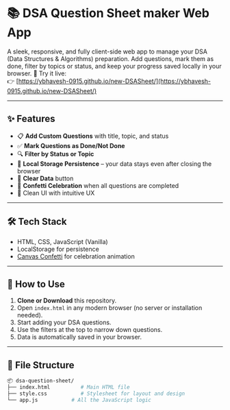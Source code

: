 # 📚 DSA Question Sheet maker Web App

A sleek, responsive, and fully client-side web app to manage your DSA (Data Structures & Algorithms) preparation. Add questions, mark them as done, filter by topics or status, and keep your progress saved locally in your browser.
🎯 Try it live:  
👉 [https://ybhavesh-0915.github.io/new-DSASheet/](https://ybhavesh-0915.github.io/new-DSASheet/)

---

## ✨ Features

- 📋 **Add Custom Questions** with title, topic, and status
- ✅ **Mark Questions as Done/Not Done**
- 🔍 **Filter by Status or Topic**
- 💾 **Local Storage Persistence** – your data stays even after closing the browser
- 🧹 **Clear Data** button
- 🎉 **Confetti Celebration** when all questions are completed
- 🧠 Clean UI with intuitive UX

---

## 🛠️ Tech Stack

- HTML, CSS, JavaScript (Vanilla)
- LocalStorage for persistence
- [Canvas Confetti](https://www.npmjs.com/package/canvas-confetti) for celebration animation

---

## 🚀 How to Use

1. **Clone or Download** this repository.
2. Open `index.html` in any modern browser (no server or installation needed).
3. Start adding your DSA questions.
4. Use the filters at the top to narrow down questions.
5. Data is automatically saved in your browser.

---

## 📁 File Structure

```bash
📦 dsa-question-sheet/
├── index.html          # Main HTML file
├── style.css           # Stylesheet for layout and design
└── app.js           # All the JavaScript logic
